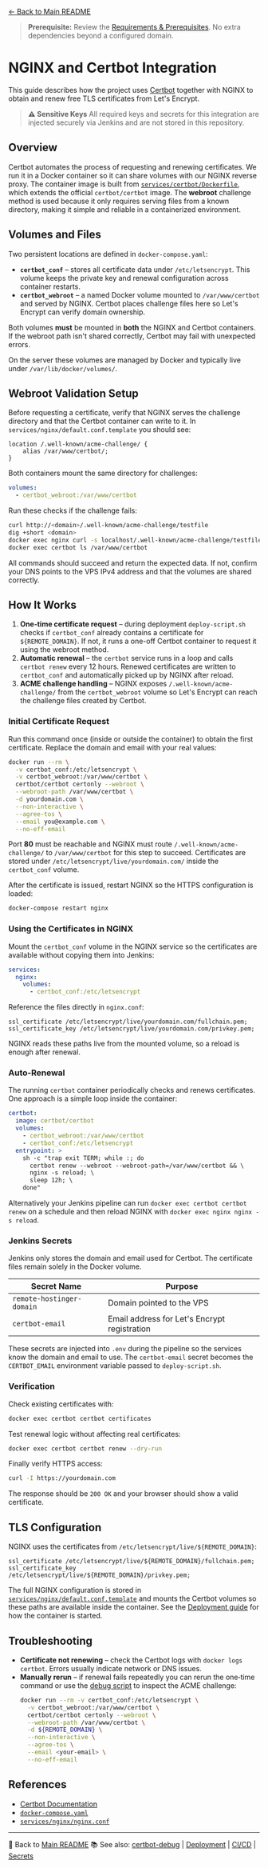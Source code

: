 [← Back to Main README](../README.md)

> **Prerequisite:** Review the [Requirements & Prerequisites](../README.md#-requirements--prerequisites). No extra dependencies beyond a configured domain.

# NGINX and Certbot Integration

This guide describes how the project uses [Certbot](https://certbot.eff.org/) together with NGINX to obtain and renew free TLS certificates from Let's Encrypt.

> **⚠️ Sensitive Keys**
> All required keys and secrets for this integration are injected securely via Jenkins and are not stored in this repository.

## Overview

Certbot automates the process of requesting and renewing certificates. We run it in a Docker container so it can share volumes with our NGINX reverse proxy. The container image is built from [`services/certbot/Dockerfile`](../services/certbot/Dockerfile), which extends the official `certbot/certbot` image. The **webroot** challenge method is used because it only requires serving files from a known directory, making it simple and reliable in a containerized environment.

## Volumes and Files

Two persistent locations are defined in `docker-compose.yaml`:

- **`certbot_conf`** – stores all certificate data under `/etc/letsencrypt`. This volume keeps the private key and renewal configuration across container restarts.
- **`certbot_webroot`** – a named Docker volume mounted to `/var/www/certbot` and served by NGINX. Certbot places challenge files here so Let's Encrypt can verify domain ownership.

Both volumes **must** be mounted in **both** the NGINX and Certbot containers. If the webroot path isn't shared correctly, Certbot may fail with unexpected errors.

On the server these volumes are managed by Docker and typically live under `/var/lib/docker/volumes/`.

## Webroot Validation Setup

Before requesting a certificate, verify that NGINX serves the challenge directory and that the Certbot container can write to it. In `services/nginx/default.conf.template` you should see:

```nginx
location /.well-known/acme-challenge/ {
    alias /var/www/certbot/;
}
```

Both containers mount the same directory for challenges:

```yaml
volumes:
  - certbot_webroot:/var/www/certbot
```

Run these checks if the challenge fails:

```bash
curl http://<domain>/.well-known/acme-challenge/testfile
dig +short <domain>
docker exec nginx curl -s localhost/.well-known/acme-challenge/testfile
docker exec certbot ls /var/www/certbot
```

All commands should succeed and return the expected data. If not, confirm your DNS points to the VPS IPv4 address and that the volumes are shared correctly.

## How It Works

1. **One‑time certificate request** – during deployment `deploy-script.sh` checks if `certbot_conf` already contains a certificate for `${REMOTE_DOMAIN}`. If not, it runs a one-off Certbot container to request it using the webroot method.
2. **Automatic renewal** – the `certbot` service runs in a loop and calls `certbot renew` every 12 hours. Renewed certificates are written to `certbot_conf` and automatically picked up by NGINX after reload.
3. **ACME challenge handling** – NGINX exposes `/.well-known/acme-challenge/` from the `certbot_webroot` volume so Let's Encrypt can reach the challenge files created by Certbot.

### Initial Certificate Request

Run this command once (inside or outside the container) to obtain the first certificate. Replace the domain and email with your real values:

```bash
docker run --rm \
  -v certbot_conf:/etc/letsencrypt \
  -v certbot_webroot:/var/www/certbot \
  certbot/certbot certonly --webroot \
  --webroot-path /var/www/certbot \
  -d yourdomain.com \
  --non-interactive \
  --agree-tos \
  --email you@example.com \
  --no-eff-email
```

Port **80** must be reachable and NGINX must route `/.well-known/acme-challenge/` to `/var/www/certbot` for this step to succeed. Certificates are stored under `/etc/letsencrypt/live/yourdomain.com/` inside the `certbot_conf` volume.

After the certificate is issued, restart NGINX so the HTTPS configuration is loaded:

```bash
docker-compose restart nginx
```

### Using the Certificates in NGINX

Mount the `certbot_conf` volume in the NGINX service so the certificates are available without copying them into Jenkins:

```yaml
services:
  nginx:
    volumes:
      - certbot_conf:/etc/letsencrypt
```

Reference the files directly in `nginx.conf`:

```nginx
ssl_certificate /etc/letsencrypt/live/yourdomain.com/fullchain.pem;
ssl_certificate_key /etc/letsencrypt/live/yourdomain.com/privkey.pem;
```

NGINX reads these paths live from the mounted volume, so a reload is enough after renewal.

### Auto‑Renewal

The running `certbot` container periodically checks and renews certificates. One approach is a simple loop inside the container:

```yaml
certbot:
  image: certbot/certbot
  volumes:
    - certbot_webroot:/var/www/certbot
    - certbot_conf:/etc/letsencrypt
  entrypoint: >
    sh -c "trap exit TERM; while :; do
      certbot renew --webroot --webroot-path=/var/www/certbot && \
      nginx -s reload; \
      sleep 12h; \
    done"
```

Alternatively your Jenkins pipeline can run `docker exec certbot certbot renew` on a schedule and then reload NGINX with `docker exec nginx nginx -s reload`.

### Jenkins Secrets

Jenkins only stores the domain and email used for Certbot. The certificate files remain solely in the Docker volume.

| Secret Name                | Purpose       |
|----------------------------|---------------|
| `remote-hostinger-domain`  | Domain pointed to the VPS       |
| `certbot-email`            | Email address for Let's Encrypt registration       |

These secrets are injected into `.env` during the pipeline so the services know the domain and email to use. The `certbot-email` secret becomes the `CERTBOT_EMAIL` environment variable passed to `deploy-script.sh`.

### Verification

Check existing certificates with:

```bash
docker exec certbot certbot certificates
```

Test renewal logic without affecting real certificates:

```bash
docker exec certbot certbot renew --dry-run
```

Finally verify HTTPS access:

```bash
curl -I https://yourdomain.com
```

The response should be `200 OK` and your browser should show a valid certificate.

## TLS Configuration

NGINX uses the certificates from `/etc/letsencrypt/live/${REMOTE_DOMAIN}`:

```nginx
ssl_certificate /etc/letsencrypt/live/${REMOTE_DOMAIN}/fullchain.pem;
ssl_certificate_key /etc/letsencrypt/live/${REMOTE_DOMAIN}/privkey.pem;
```

The full NGINX configuration is stored in [`services/nginx/default.conf.template`](../services/nginx/default.conf.template) and mounts the Certbot volumes so these paths are available inside the container. See the [Deployment guide](deployment.md) for how the container is started.

## Troubleshooting

- **Certificate not renewing** – check the Certbot logs with `docker logs certbot`. Errors usually indicate network or DNS issues.
- **Manually rerun** – if renewal fails repeatedly you can rerun the one‑time command or use the [debug script](certbot-debug.md) to inspect the ACME challenge:
  ```bash
  docker run --rm -v certbot_conf:/etc/letsencrypt \
    -v certbot_webroot:/var/www/certbot \
    certbot/certbot certonly --webroot \
    --webroot-path /var/www/certbot \
    -d ${REMOTE_DOMAIN} \
    --non-interactive \
    --agree-tos \
    --email <your-email> \
    --no-eff-email
  ```

## References

- [Certbot Documentation](https://eff-certbot.readthedocs.io/en/stable/)
- [`docker-compose.yaml`](../docker-compose.yaml)
- [`services/nginx/nginx.conf`](../services/nginx/nginx.conf)

---
🔗 Back to [Main README](../README.md)
📚 See also: [certbot-debug](certbot-debug.md) | [Deployment](deployment.md) | [CI/CD](ci-cd-pipeline.md) | [Secrets](secrets.md)
